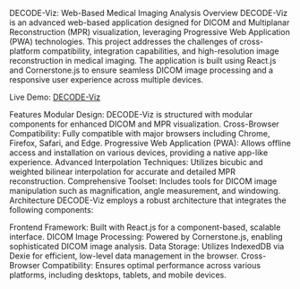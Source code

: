 DECODE-Viz: Web-Based Medical Imaging Analysis
Overview
DECODE-Viz is an advanced web-based application designed for DICOM and Multiplanar Reconstruction (MPR) visualization, leveraging Progressive Web Application (PWA) technologies. This project addresses the challenges of cross-platform compatibility, integration capabilities, and high-resolution image reconstruction in medical imaging. The application is built using React.js and Cornerstone.js to ensure seamless DICOM image processing and a responsive user experience across multiple devices.

Live Demo: [DECODE-Viz](https://decode-viz.netlify.app/)

Features
Modular Design: DECODE-Viz is structured with modular components for enhanced DICOM and MPR visualization.
Cross-Browser Compatibility: Fully compatible with major browsers including Chrome, Firefox, Safari, and Edge.
Progressive Web Application (PWA): Allows offline access and installation on various devices, providing a native app-like experience.
Advanced Interpolation Techniques: Utilizes bicubic and weighted bilinear interpolation for accurate and detailed MPR reconstruction.
Comprehensive Toolset: Includes tools for DICOM image manipulation such as magnification, angle measurement, and windowing.
Architecture
DECODE-Viz employs a robust architecture that integrates the following components:

Frontend Framework: Built with React.js for a component-based, scalable interface.
DICOM Image Processing: Powered by Cornerstone.js, enabling sophisticated DICOM image analysis.
Data Storage: Utilizes IndexedDB via Dexie for efficient, low-level data management in the browser.
Cross-Browser Compatibility: Ensures optimal performance across various platforms, including desktops, tablets, and mobile devices.

